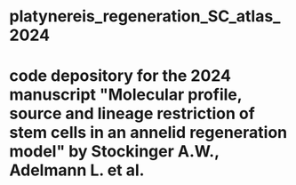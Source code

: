 # platynereis_regeneration_SC_atlas_2024

# code depository for the 2024 manuscript "Molecular profile, source and lineage restriction of stem cells in an annelid regeneration model" by Stockinger A.W., Adelmann L. et al.
